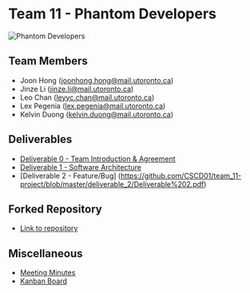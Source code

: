 # Team 11 - Phantom Developers
![Phantom Developers](https://openmrs.org/wp-content/uploads/2013/07/OpenMRS-logo.svg)

## Team Members
* Joon Hong (joonhong.hong@mail.utoronto.ca)
* Jinze Li (jinze.li@mail.utoronto.ca)
* Leo Chan (leyyc.chan@mail.utoronto.ca)
* Lex Pegenia (lex.pegenia@mail.utoronto.ca)
* Kelvin Duong (kelvin.duong@mail.utoronto.ca)

## Deliverables
- [Deliverable 0 - Team Introduction & Agreement](https://github.com/CSCD01/team_11-project/blob/master/deliverable_0/Team%2011%20deliverable%200.pdf)
- [Deliverable 1 - Software Architecture](https://github.com/CSCD01/team_11-project/blob/master/deliverable_1/Team_11_D1.pdf)
- [Deliverable 2 - Feature/Bug] (https://github.com/CSCD01/team_11-project/blob/master/deliverable_2/Deliverable%202.pdf)
## Forked Repository
- [Link to repository](https://github.com/Leochan6/openmrs-core)

## Miscellaneous 
- [Meeting Minutes](https://docs.google.com/document/d/18i2amC5pFEpyhYyK_gXGvpbLL92F1a5CzyyWwZSBtyw/edit#heading=h.vdg78os0zp80)
- [Kanban Board](https://trello.com/b/yf8sGLys/team11-kanban-board)
